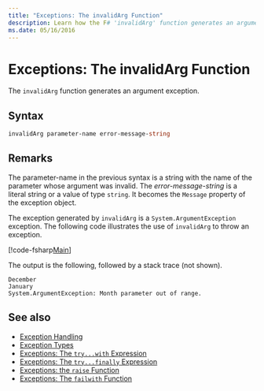 ```yaml
---
title: "Exceptions: The invalidArg Function"
description: Learn how the F# 'invalidArg' function generates an argument exception.
ms.date: 05/16/2016
---
```

# Exceptions: The invalidArg Function

The `invalidArg` function generates an argument exception.

## Syntax

```fsharp
invalidArg parameter-name error-message-string
```

## Remarks

The parameter-name in the previous syntax is a string with the name of the parameter whose argument was invalid. The *error-message-string* is a literal string or a value of type `string`. It becomes the `Message` property of the exception object.

The exception generated by `invalidArg` is a `System.ArgumentException` exception. The following code illustrates the use of `invalidArg` to throw an exception.

[!code-fsharp[Main](~/samples/snippets/fsharp/lang-ref-2/snippet6101.fs)]

The output is the following, followed by a stack trace (not shown).

```output
December
January
System.ArgumentException: Month parameter out of range.
```

## See also

- [Exception Handling](index.md)
- [Exception Types](exception-types.md)
- [Exceptions: The `try...with` Expression](the-try-with-expression.md)
- [Exceptions: The `try...finally` Expression](the-try-finally-expression.md)
- [Exceptions: the `raise` Function](the-raise-function.md)
- [Exceptions: The `failwith` Function](the-failwith-function.md)
